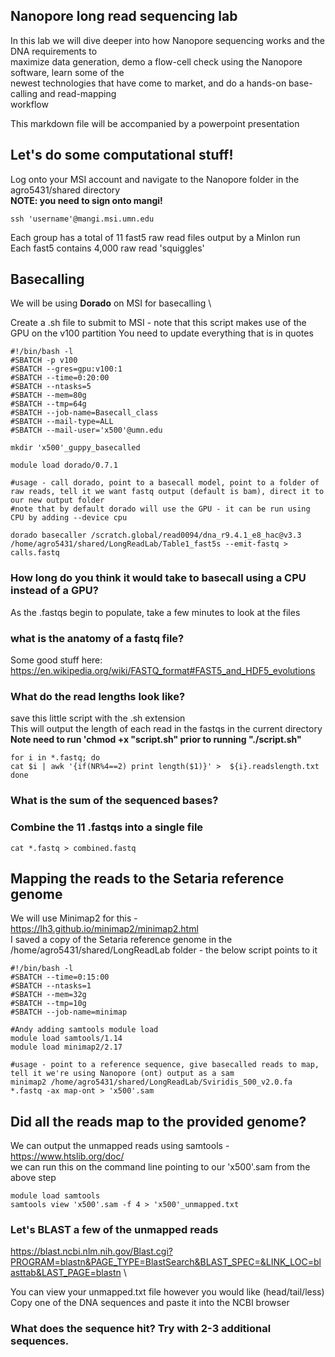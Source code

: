 ## Nanopore long read sequencing lab

In this lab we will dive deeper into how Nanopore sequencing works and the DNA requirements to \
maximize data generation, demo a flow-cell check using the Nanopore software, learn some of the \
newest technologies that have come to market, and do a hands-on base-calling and read-mapping \
workflow

This markdown file will be accompanied by a powerpoint presentation

## Let's do some computational stuff!

Log onto your MSI account and navigate to the Nanopore folder in the agro5431/shared directory \
**NOTE: you need to sign onto mangi!**
`````
ssh 'username'@mangi.msi.umn.edu
`````

Each group has a total of 11 fast5 raw read files output by a MinIon run \
Each fast5 contains 4,000 raw read 'squiggles'

## Basecalling
We will be using **Dorado** on MSI for basecalling \


Create a .sh file to submit to MSI - note that this script makes use of the GPU on the v100 partition
You need to update everything that is in quotes
`````
#!/bin/bash -l
#SBATCH -p v100                                             
#SBATCH --gres=gpu:v100:1
#SBATCH --time=0:20:00
#SBATCH --ntasks=5
#SBATCH --mem=80g
#SBATCH --tmp=64g
#SBATCH --job-name=Basecall_class
#SBATCH --mail-type=ALL
#SBATCH --mail-user='x500'@umn.edu

mkdir 'x500'_guppy_basecalled

module load dorado/0.7.1

#usage - call dorado, point to a basecall model, point to a folder of raw reads, tell it we want fastq output (default is bam), direct it to our new output folder
#note that by default dorado will use the GPU - it can be run using CPU by adding --device cpu

dorado basecaller /scratch.global/read0094/dna_r9.4.1_e8_hac@v3.3 /home/agro5431/shared/LongReadLab/Table1_fast5s --emit-fastq > calls.fastq

`````

### How long do you think it would take to basecall using a CPU instead of a GPU?

As the .fastqs begin to populate, take a few minutes to look at the files 
### what is the anatomy of a fastq file?
Some good stuff here: https://en.wikipedia.org/wiki/FASTQ_format#FAST5_and_HDF5_evolutions

### What do the read lengths look like?
save this little script with the .sh extension \
This will output the length of each read in the fastqs in the current directory\
**Note need to run 'chmod +x "script.sh" prior to running "./script.sh"**
`````
for i in *.fastq; do
cat $i | awk '{if(NR%4==2) print length($1)}' >  ${i}.readslength.txt
done
`````
### What is the sum of the sequenced bases?

### Combine the 11 .fastqs into a single file
`````
cat *.fastq > combined.fastq
`````


## Mapping the reads to the Setaria reference genome
We will use Minimap2 for this - https://lh3.github.io/minimap2/minimap2.html \
I saved a copy of the Setaria reference genome in the /home/agro5431/shared/LongReadLab folder - the below script points to it

`````
#!/bin/bash -l
#SBATCH --time=0:15:00
#SBATCH --ntasks=1
#SBATCH --mem=32g
#SBATCH --tmp=10g
#SBATCH --job-name=minimap

#Andy adding samtools module load
module load samtools/1.14
module load minimap2/2.17

#usage - point to a reference sequence, give basecalled reads to map, tell it we're using Nanopore (ont) output as a sam
minimap2 /home/agro5431/shared/LongReadLab/Sviridis_500_v2.0.fa  *.fastq -ax map-ont > 'x500'.sam

`````

## Did all the reads map to the provided genome?
We can output the unmapped reads using samtools - https://www.htslib.org/doc/ \
we can run this on the command line pointing to our 'x500'.sam from the above step
`````
module load samtools
samtools view 'x500'.sam -f 4 > 'x500'_unmapped.txt
`````
### Let's BLAST a few of the unmapped reads
https://blast.ncbi.nlm.nih.gov/Blast.cgi?PROGRAM=blastn&PAGE_TYPE=BlastSearch&BLAST_SPEC=&LINK_LOC=blasttab&LAST_PAGE=blastn \

You can view your unmapped.txt file however you would like (head/tail/less) \
Copy one of the DNA sequences and paste it into the NCBI browser 
### What does the sequence hit?  Try with 2-3 additional sequences.

